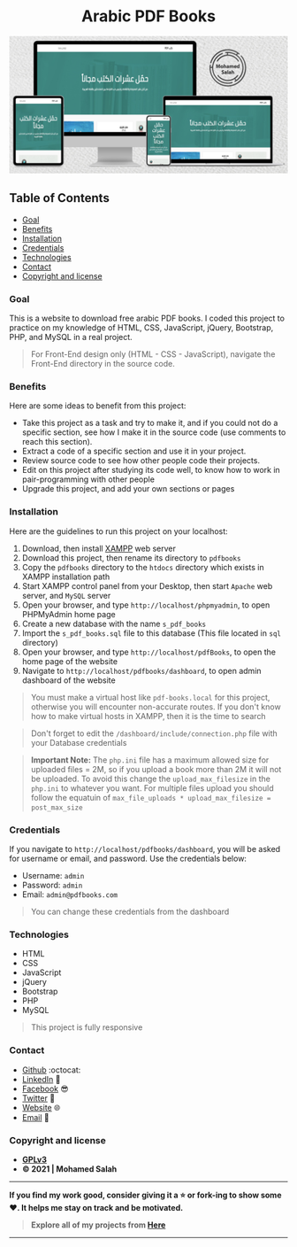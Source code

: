 <h1 align="center">Arabic PDF Books</h1>

<p align="center">
<img src="Mockup.jpg" alt="Responsive Mockup">
</p>

## Table of Contents

- [Goal](#goal)
- [Benefits](#benefits)
- [Installation](#installation)
- [Credentials](#credentials)
- [Technologies](#technologies)
- [Contact](#contact)
- [Copyright and license](#copyright-and-license)

### Goal

This is a website to download free arabic PDF books. I coded this project to practice on my knowledge of HTML, CSS, JavaScript, jQuery, Bootstrap, PHP, and MySQL in a real project.

> For Front-End design only (HTML - CSS - JavaScript), navigate the Front-End directory in the source code.

### Benefits

Here are some ideas to benefit from this project:

- Take this project as a task and try to make it, and if you could not do a specific section, see how I make it in the source code (use comments to reach this section).
- Extract a code of a specific section and use it in your project.
- Review source code to see how other people code their projects.
- Edit on this project after studying its code well, to know how to work in pair-programming with other people
- Upgrade this project, and add your own sections or pages

### Installation

Here are the guidelines to run this project on your localhost:

1. Download, then install [XAMPP](https://www.apachefriends.org/download.html) web server
2. Download this project, then rename its directory to `pdfbooks`
3. Copy the `pdfbooks` directory to the `htdocs` directory which exists in XAMPP installation path
4. Start XAMPP control panel from your Desktop, then start `Apache` web server, and `MySQL` server
5. Open your browser, and type `http://localhost/phpmyadmin`, to open PHPMyAdmin home page
6. Create a new database with the name `s_pdf_books`
7. Import the `s_pdf_books.sql` file to this database (This file located in `sql` directory)
8. Open your browser, and type `http://localhost/pdfBooks`, to open the home page of the website
9. Navigate to `http://localhost/pdfbooks/dashboard`, to open admin dashboard of the website

> You must make a virtual host like `pdf-books.local` for this project, otherwise you will encounter non-accurate routes. If you don't know how to make virtual hosts in XAMPP, then it is the time to search

> Don't forget to edit the `/dashboard/include/connection.php` file with your Database credentials

> **Important Note:** The `php.ini` file has a maximum allowed size for uploaded files = 2M, so if you upload a book more than 2M it will not be uploaded. To avoid this change the `upload_max_filesize` in the `php.ini` to whatever you want. For multiple files upload you should follow the equatuin of `max_file_uploads * upload_max_filesize = post_max_size`

### Credentials

If you navigate to `http://localhost/pdfbooks/dashboard`, you will be asked for username or email, and password. Use the credentials below:

- Username: `admin`
- Password: `admin`
- Email: `admin@pdfbooks.com`

> You can change these credentials from the dashboard

### Technologies

- HTML
- CSS
- JavaScript
- jQuery
- Bootstrap
- PHP
- MySQL

> This project is fully responsive

### Contact

- [Github](https://github.com/salahineo) :octocat:
- [LinkedIn](https://linkedin.com/in/salahineo) 💼
- [Facebook](https://facebook.com/salahineo) 😎
- [Twitter](https://twitter.com/salahineo) 🐤
- [Website](https://salahineo.github.io/salahineo/) :globe_with_meridians:
- <a href="mailto:salahineo.work@gmail.com">Email</a> :email:

### Copyright and license

- **[GPLv3](https://www.gnu.org/licenses/gpl-3.0)**
- **© 2021 | Mohamed Salah**

---

**If you find my work good, consider giving it a :star: or fork-ing to show some :heart:. It helps me stay on track and be motivated.**

> **Explore all of my projects from [Here](https://github.com/salahineo/Projects-Reference)**

---
